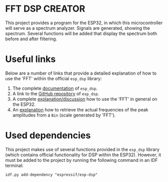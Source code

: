 # FFT DSP CREATOR

This project provides a program for the ESP32, in which this microcontroller will serve as a spectrum analyzer. Signals are generated, showing the spectrum. Several functions will be added that display the spectrum both before and after filtering.

# Useful links

Below are a number of links that provide a detailed explanation of how to use the 'FFT' within the official `esp_dsp` library:

1. The complete [documentation](https://espressif-docs.readthedocs-hosted.com/projects/esp-dsp/en/latest/esp-dsp-apis.html) of `esp_dsp`.
2. A link to the [GitHub repository](https://github.com/espressif/esp-dsp) of `esp_dsp`.
3. A complete [explanation/discussion](https://github.com/espressif/esp-dsp/issues/4) how to use the 'FFT' in general on the ESP32.
4. An [explanation](https://github.com/espressif/esp-dsp/issues/21) how to retrieve the actual frequencies of the peak amplitudes from a `Bin` (scale generated by 'FFT').

# Used dependencies

This project makes use of several functions provided in the `esp_dsp` library (which contains official functionality for DSP within the ESP32). However, it must be added to the project by running the following command in an IDF terminal:

```
idf.py add-dependency "espressif/esp-dsp"
```
